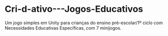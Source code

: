 # Cri-d-ativo---Jogos-Educativos
Um jogo simples em Unity para crianças do ensino pré-escolar/1º ciclo com Necessidades Educativas Específicas, com 7 minijogos.
